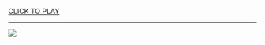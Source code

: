 
<a href="https://premium76.site?title=unblocked_io_games_2025&ref=13M">CLICK TO PLAY</a></h3>
<hr>

<a href="https://premium76.site?title=unblocked_io_games_2025&ref=13M"><img src="https://clearcache.store/games.png"></a>


